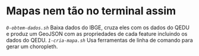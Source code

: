 # Mapas nem tão no terminal assim

*`0-obtem-dados.sh`* Baixa dados do IBGE, cruza eles com os dados do QEDU e produz um GeoJSON com as propriedades de cada feature incluindo os dados do QEDU.
*`1-cria-mapa.sh`* Usa ferramentas de linha de comando para gerar um choropleth.
